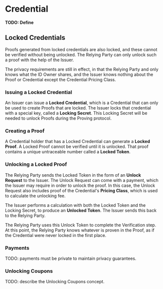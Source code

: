 # Credential
**TODO: Define**

## Locked Credentials
Proofs generated from locked credentials are also locked, and these cannot be verified without being unlocked. The Relying Party can only unlock such a proof with the help of the Issuer. 

The privacy requirements are still in effect, in that the Relying Party and only knows what the ID Owner shares, and the Issuer knows nothing about the Proof or Credential except the Credential Pricing Class.

### Issuing a Locked Credential
An Issuer can issue a **Locked Credential**, which is a Credential that can only be used to create Proofs that are locked. The Issuer locks that credential with a special key, called a **Locking Secret**. This Locking Secret will be needed to unlock Proofs during the Proving protocol.

### Creating a Proof
A Credential holder that has a Locked Credential can generate a **Locked Proof**. A Locked Proof cannot be verified until it is unlocked. That proof contains a unique untraceable number called a **Locked Token**.

### Unlocking a Locked Proof
The Relying Party sends the Locked Token in the form of an **Unlock Request** to the Issuer. The Unlock Request can come with a payment, which the Issuer may require in order to unlock the proof. In this case, the Unlock Request also includes proof of the Credential's **Pricing Class**, which is used to calculate the unlocking fee. 

The Issuer performs a calculation with both the Locked Token and the Locking Secret, to produce an **Unlocked Token**. The Issuer sends this back to the Relying Party. 

The Relying Party uses this Unlock Token to complete the Verification step. At this point, the Relying Party knows whatever is proven in the Proof, as if the Credential were never locked in the first place.

### Payments
TODO: payments must be private to maintain privacy guarantees.

### Unlocking Coupons
TODO: describe the Unlocking Coupons concept.